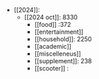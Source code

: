 - [[2024]]:
	- [[2024 oct]]: 8330
		- [[food]] :372
		- [[entertainment]]
		- [[household]]: 2250
		- [[academic]] 
		- [[miscelleneus]]
		- [[supplement]]: 238
		- [[scooter]] : 
 
